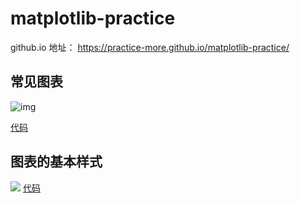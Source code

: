 # matplotlib-practice

github.io 地址： https://practice-more.github.io/matplotlib-practice/

## 常见图表
![img](http://or45huni1.bkt.clouddn.com/18-6-19/26557776.jpg)

[代码](https://github.com/practice-more/matplotlib-practice/blob/master/basic_graph_type.py)

## 图表的基本样式

![](http://or45huni1.bkt.clouddn.com/18-6-20/76738849.jpg)
[代码](https://github.com/practice-more/matplotlib-practice/blob/master/graph_style.py)
